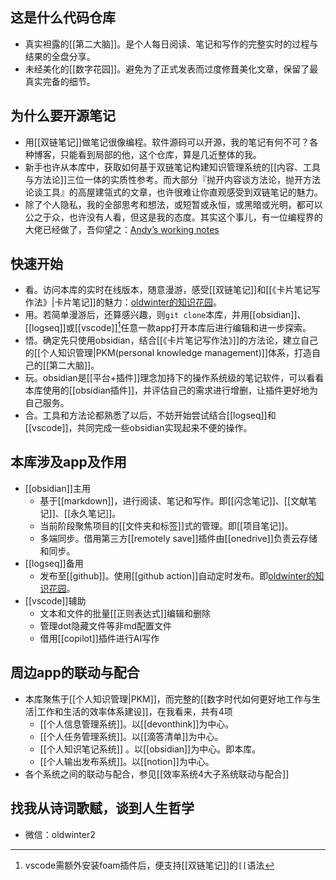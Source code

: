 ## 这是什么代码仓库

- 真实袒露的[[第二大脑]]。是个人每日阅读、笔记和写作的完整实时的过程与结果的全盘分享。
- 未经美化的[[数字花园]]。避免为了正式发表而过度修葺美化文章，保留了最真实完备的细节。

## 为什么要开源笔记

- 用[[双链笔记]]做笔记很像编程。软件源码可以开源，我的笔记有何不可？各种博客，只能看到局部的他，这个仓库，算是几近整体的我。
- 新手也许从本库中，获取如何基于双链笔记构建知识管理系统的[[内容、工具与方法论]]三位一体的实质性参考。而大部分『抛开内容谈方法论，抛开方法论谈工具』的高屋建瓴式的文章，也许很难让你直观感受到双链笔记的魅力。
- 除了个人隐私，我的全部思考和想法，或短暂或永恒，或黑暗或光明，都可以公之于众，也许没有人看，但这是我的态度。其实这个事儿，有一位编程界的大佬已经做了，吾仰望之：[Andyʼs working notes](https://notes.andymatuschak.org/About_these_notes)

## 快速开始

- 看。访问本库的实时在线版本，随意漫游，感受[[双链笔记]]和[[《卡片笔记写作法》|卡片笔记]]的魅力：[oldwinter的知识花园](https://oldwinter.github.io/knowledge-garden/)。
- 用。若简单漫游后，还算感兴趣，则`git clone`本库，并用[[obsidian]]、[[logseq]]或[[vscode]][^1]任意一款app打开本库后进行编辑和进一步探索。
- 悟。确定先只使用obsidian，结合[[《卡片笔记写作法》]]的方法论，建立自己的[[个人知识管理|PKM(personal knowledge management)]]体系，打造自己的[[第二大脑]]。
- 玩。obsidian是[[平台+插件]]理念加持下的操作系统级的笔记软件，可以看看本库使用的[[obsidian插件]]，并评估自己的需求进行增删，让插件更好地为自己服务。
- 合。工具和方法论都熟悉了以后，不妨开始尝试结合[[logseq]]和[[vscode]]，共同完成一些obsidian实现起来不便的操作。

## 本库涉及app及作用

- [[obsidian]]主用
	- 基于[[markdown]]，进行阅读、笔记和写作。即[[闪念笔记]]、[[文献笔记]]、[[永久笔记]]。
	- 当前阶段聚焦项目的[[文件夹和标签]]式的管理。即[[项目笔记]]。
	- 多端同步。借用第三方[[remotely save]]插件由[[onedrive]]负责云存储和同步。
- [[logseq]]备用
	- 发布至[[github]]。使用[[github action]]自动定时发布。即[oldwinter的知识花园](https://oldwinter.github.io/knowledge-garden/)。
- [[vscode]]辅助
	- 文本和文件的批量[[正则表达式]]编辑和删除
	- 管理dot隐藏文件等非md配置文件
	- 借用[[copilot]]插件进行AI写作

## 周边app的联动与配合

- 本库聚焦于[[个人知识管理|PKM]]，而完整的[[数字时代如何更好地工作与生活|工作和生活的效率体系建设]]，在我看来，共有4项
	- [[个人信息管理系统]]。以[[devonthink]]为中心。
	- [[个人任务管理系统]]。以[[滴答清单]]为中心。
	- [[个人知识笔记系统]] 。以[[obsidian]]为中心。即本库。
	- [[个人输出发布系统]]。以[[notion]]为中心。
- 各个系统之间的联动与配合，参见[[效率系统4大子系统联动与配合]]

## 找我从诗词歌赋，谈到人生哲学

- 微信：oldwinter2

[^1]: vscode需额外安装foam插件后，便支持[[双链笔记]]的`[[`语法
